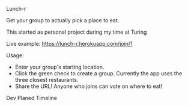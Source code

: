 Lunch-r

Get your group to actually pick a place to eat.

This started as personal project during my time at Turing 

Live example: https://lunch-r.herokuapp.com/join/1

Usage:
 - Enter your group's starting location.
 - Click the green check to create a group. Currently the app uses the three closest restaurants.
 - Share the URL! Anyone who joins can vote on where to eat!

 Dev Planed Timeline
